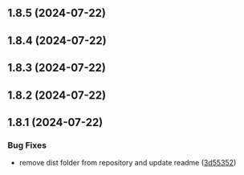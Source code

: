 

## 1.8.5 (2024-07-22)

## 1.8.4 (2024-07-22)

## 1.8.3 (2024-07-22)

## 1.8.2 (2024-07-22)

## 1.8.1 (2024-07-22)


### Bug Fixes

* remove dist folder from repository and update readme ([3d55352](https://github.com/aeolun/react-sparklines-ts/commit/3d55352c4bf35e4bd50588b91c0b4667dd7d8984))
